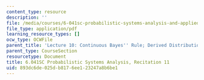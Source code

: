 ```yaml
---
content_type: resource
description: ''
file: /media/courses/6-041sc-probabilistic-systems-analysis-and-applied-probability-fall-2013/893dc6de025db8176ee123247a8b6be1_MIT6_041SCF13_rec11.pdf
file_type: application/pdf
learning_resource_types: []
ocw_type: OCWFile
parent_title: 'Lecture 10: Continuous Bayes'' Rule; Derived Distributions'
parent_type: CourseSection
resourcetype: Document
title: 6.041SC Probabilistic Systems Analysis, Recitation 11
uid: 893dc6de-025d-b817-6ee1-23247a8b6be1
---
```

